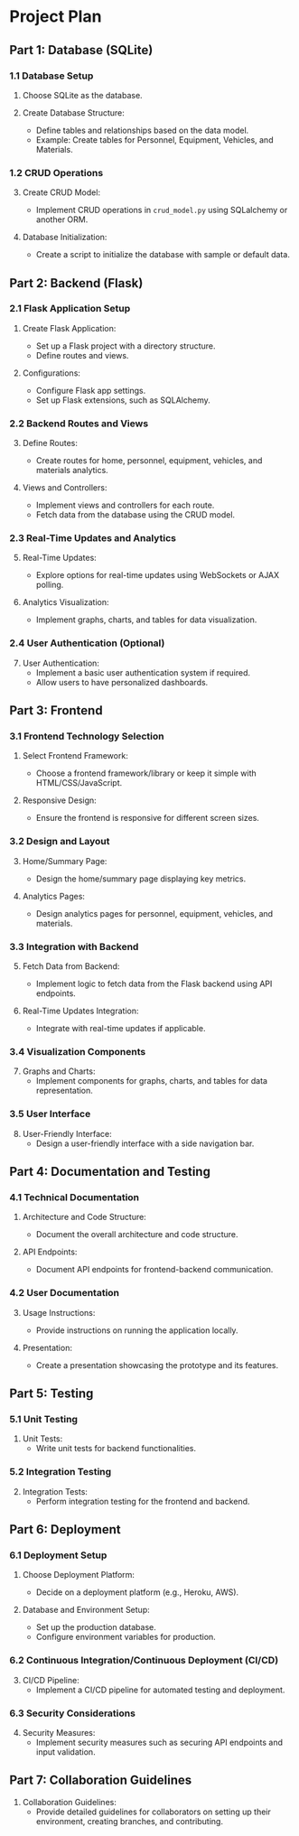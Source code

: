 # Project Plan

## Part 1: Database (SQLite)

### 1.1 Database Setup

1. Choose SQLite as the database.

2. Create Database Structure:
   - Define tables and relationships based on the data model.
   - Example: Create tables for Personnel, Equipment, Vehicles, and Materials.

### 1.2 CRUD Operations

3. Create CRUD Model:
   - Implement CRUD operations in `crud_model.py` using SQLalchemy or another ORM.

4. Database Initialization:
   - Create a script to initialize the database with sample or default data.

## Part 2: Backend (Flask)

### 2.1 Flask Application Setup

1. Create Flask Application:
   - Set up a Flask project with a directory structure.
   - Define routes and views.

2. Configurations:
   - Configure Flask app settings.
   - Set up Flask extensions, such as SQLAlchemy.

### 2.2 Backend Routes and Views

3. Define Routes:
   - Create routes for home, personnel, equipment, vehicles, and materials analytics.

4. Views and Controllers:
   - Implement views and controllers for each route.
   - Fetch data from the database using the CRUD model.

### 2.3 Real-Time Updates and Analytics

5. Real-Time Updates:
   - Explore options for real-time updates using WebSockets or AJAX polling.

6. Analytics Visualization:
   - Implement graphs, charts, and tables for data visualization.

### 2.4 User Authentication (Optional)

7. User Authentication:
   - Implement a basic user authentication system if required.
   - Allow users to have personalized dashboards.

## Part 3: Frontend

### 3.1 Frontend Technology Selection

1. Select Frontend Framework:
   - Choose a frontend framework/library or keep it simple with HTML/CSS/JavaScript.

2. Responsive Design:
   - Ensure the frontend is responsive for different screen sizes.

### 3.2 Design and Layout

3. Home/Summary Page:
   - Design the home/summary page displaying key metrics.

4. Analytics Pages:
   - Design analytics pages for personnel, equipment, vehicles, and materials.

### 3.3 Integration with Backend

5. Fetch Data from Backend:
   - Implement logic to fetch data from the Flask backend using API endpoints.

6. Real-Time Updates Integration:
   - Integrate with real-time updates if applicable.

### 3.4 Visualization Components

7. Graphs and Charts:
   - Implement components for graphs, charts, and tables for data representation.

### 3.5 User Interface

8. User-Friendly Interface:
   - Design a user-friendly interface with a side navigation bar.

## Part 4: Documentation and Testing

### 4.1 Technical Documentation

1. Architecture and Code Structure:
   - Document the overall architecture and code structure.

2. API Endpoints:
   - Document API endpoints for frontend-backend communication.

### 4.2 User Documentation

3. Usage Instructions:
   - Provide instructions on running the application locally.

4. Presentation:
   - Create a presentation showcasing the prototype and its features.

## Part 5: Testing

### 5.1 Unit Testing

1. Unit Tests:
   - Write unit tests for backend functionalities.

### 5.2 Integration Testing

2. Integration Tests:
   - Perform integration testing for the frontend and backend.

## Part 6: Deployment

### 6.1 Deployment Setup

1. Choose Deployment Platform:
   - Decide on a deployment platform (e.g., Heroku, AWS).

2. Database and Environment Setup:
   - Set up the production database.
   - Configure environment variables for production.

### 6.2 Continuous Integration/Continuous Deployment (CI/CD)

3. CI/CD Pipeline:
   - Implement a CI/CD pipeline for automated testing and deployment.

### 6.3 Security Considerations

4. Security Measures:
   - Implement security measures such as securing API endpoints and input validation.

## Part 7: Collaboration Guidelines

1. Collaboration Guidelines:
   - Provide detailed guidelines for collaborators on setting up their environment, creating branches, and contributing.
